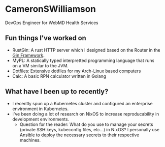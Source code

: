 # CameronSWilliamson

DevOps Engineer for WebMD Health Services

## Fun things I've worked on

- RustGin: A rust HTTP server which I designed based on the Router in the [Gin Framework](https://github.com/gin-gonic/gin).
- MyPL: A statically typed interpretted programming language that runs on a VM similar to the JVM.
- Dotfiles: Extensive dotfiles for my Arch-Linux based computers
- Calc: A basic RPN calculator written in Golang

## What have I been up to recently?

- I recently spun up a Kubernetes cluster and configured an enterprise environment in Kubernetes.
- I've been doing a lot of research on NixOS to increase reproducability in development environments.
  - Question for the reader: What do you use to manage your secrets (private SSH keys, kubeconfig files, etc...) in NixOS? I personally use Ansible to deploy the necessary secrets to their respective machines.
